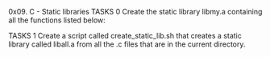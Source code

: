 0x09. C - Static libraries
TASKS 0
Create the static library libmy.a containing all the functions listed below:

TASKS 1
Create a script called create_static_lib.sh that creates a static library called liball.a from all the .c files that are in the current directory.
